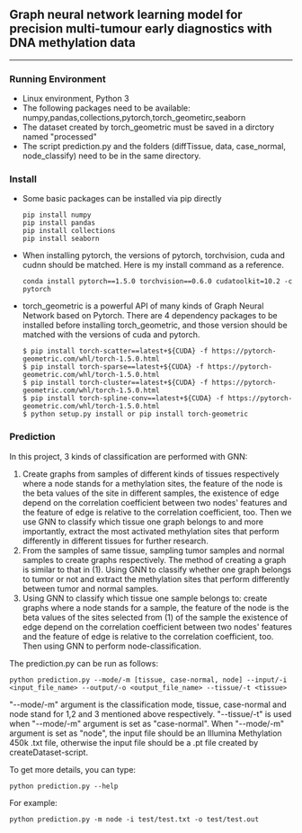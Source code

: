## Graph neural network learning model for precision multi-tumour early diagnostics with DNA methylation data

---

### Running Environment

* Linux environment, Python 3
* The following packages need to be available: numpy,pandas,collections,pytorch,torch_geometirc,seaborn
* The dataset created by torch_geometric must be saved in a dirctory named "processed"
* The script prediction.py and the folders (diffTissue, data, case_normal, node_classify) need to be in the same directory.

### Install
* Some basic packages can be installed via pip directly

  ```
  pip install numpy
  pip install pandas
  pip install collections
  pip install seaborn
  ```

* When installing pytorch, the versions of pytorch, torchvision, cuda and cudnn should be matched. Here is my install command as a reference.
  ```
  conda install pytorch==1.5.0 torchvision==0.6.0 cudatoolkit=10.2 -c pytorch
  ```
* torch_geometric is a powerful API of many kinds of Graph Neural Network based on Pytorch. There are 4 dependency packages to be installed before installing torch_geometric, and those version should be matched with the versions of cuda and pytorch.
  
  ```
  $ pip install torch-scatter==latest+${CUDA} -f https://pytorch-geometric.com/whl/torch-1.5.0.html
  $ pip install torch-sparse==latest+${CUDA} -f https://pytorch-geometric.com/whl/torch-1.5.0.html
  $ pip install torch-cluster==latest+${CUDA} -f https://pytorch-geometric.com/whl/torch-1.5.0.html
  $ pip install torch-spline-conv==latest+${CUDA} -f https://pytorch-geometric.com/whl/torch-1.5.0.html
  $ python setup.py install or pip install torch-geometric
  ```

### Prediction

In this project, 3 kinds of classification are performed with GNN:

1. Create graphs from samples of different kinds of tissues respectively where a node stands for a methylation sites, the feature of the node is the beta values of the site in different samples, the existence of edge depend on the correlation coefficient between two nodes' features and the feature of edge is relative to the correlation coefficient, too. Then we use GNN to classify which tissue one graph belongs to and more importantly, extract the most activated methylation sites that perform differently in different tissues for further research.
2. From the samples of same tissue, sampling tumor samples and normal samples to create graphs respectively. The method of creating a graph is similar to that in (1). Using GNN to classify whether one graph belongs to tumor or not and extract the methylation sites that perform differently between tumor and normal samples.
3. Using GNN to classify which tissue one sample belongs to: create graphs where a node stands for a sample, the feature of the node is the beta values of the sites selected from (1) of the sample the existence of edge depend on the correlation coefficient between two nodes' features and the feature of edge is relative to the correlation coefficient, too. Then using GNN to perform node-classification.

The prediction.py can be run as follows:
```
python prediction.py --mode/-m [tissue, case-normal, node] --input/-i <input_file_name> --output/-o <output_file_name> --tissue/-t <tissue>
```
"--mode/-m" argument is the classification mode, tissue, case-normal and node stand for 1,2 and 3 mentioned above respectively. "--tissue/-t" is used when "--mode/-m" argument is set as "case-normal". When "--mode/-m" argument is set as "node", the input file should be an Illumina Methylation 450k .txt file, otherwise the input file should be a .pt file created by createDataset-script.

To get more details, you can type:
```
python prediction.py --help
```

For example:

```
python prediction.py -m node -i test/test.txt -o test/test.out
```



    

  
